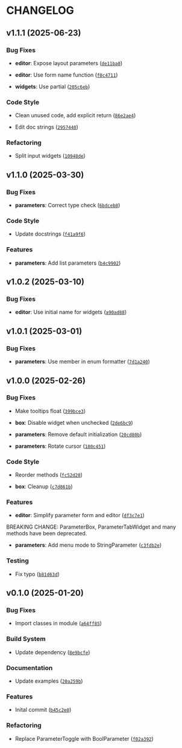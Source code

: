 # CHANGELOG


## v1.1.1 (2025-06-23)

### Bug Fixes

- **editor**: Expose layout parameters
  ([`de11ba0`](https://github.com/beatreichenbach/qt-parameters/commit/de11ba0d6ae2c1eab1fd729066c8bbf7b8f7960c))

- **editor**: Use form name function
  ([`f0c4711`](https://github.com/beatreichenbach/qt-parameters/commit/f0c47115ffbcc7e1b610a2d86f2cc4d2c5f83dfb))

- **widgets**: Use partial
  ([`205c6eb`](https://github.com/beatreichenbach/qt-parameters/commit/205c6eb0cb4d05a8b89d170aaf542251ef031380))

### Code Style

- Clean unused code, add explicit return
  ([`86e2ae4`](https://github.com/beatreichenbach/qt-parameters/commit/86e2ae490d8f6426ae811093a2d7ce93dea7196d))

- Edit doc strings
  ([`2957440`](https://github.com/beatreichenbach/qt-parameters/commit/2957440fd282ba84e743522b5d9261efc04f654f))

### Refactoring

- Split input widgets
  ([`10948de`](https://github.com/beatreichenbach/qt-parameters/commit/10948de64dc66af17f07ae9b5a8d99dd32cf8ded))


## v1.1.0 (2025-03-30)

### Bug Fixes

- **parameters**: Correct type check
  ([`6bdceb8`](https://github.com/beatreichenbach/qt-parameters/commit/6bdceb80dd5458d9ce53de60a520aed2e705a0e7))

### Code Style

- Update docstrings
  ([`f41a9f6`](https://github.com/beatreichenbach/qt-parameters/commit/f41a9f6d52be987abd5c05f9393088cec3db4fd8))

### Features

- **parameters**: Add list parameters
  ([`b4c9902`](https://github.com/beatreichenbach/qt-parameters/commit/b4c9902e2b18d8abd93650e06e41a898cf1a311b))


## v1.0.2 (2025-03-10)

### Bug Fixes

- **editor**: Use initial name for widgets
  ([`a90ad88`](https://github.com/beatreichenbach/qt-parameters/commit/a90ad88950c3a0b7b4a77eb7f8b0528bd4d025d9))


## v1.0.1 (2025-03-01)

### Bug Fixes

- **parameters**: Use member in enum formatter
  ([`7d1a240`](https://github.com/beatreichenbach/qt-parameters/commit/7d1a240ce2ee125de01af0024753595044f68599))


## v1.0.0 (2025-02-26)

### Bug Fixes

- Make tooltips float
  ([`399bce3`](https://github.com/beatreichenbach/qt-parameters/commit/399bce309d70937cf616848e05b7b66c5f2df351))

- **box**: Disable widget when unchecked
  ([`2de6bc9`](https://github.com/beatreichenbach/qt-parameters/commit/2de6bc935a26643ee85c094b7cd5fa458dad20f6))

- **parameters**: Remove default initialization
  ([`20cd80b`](https://github.com/beatreichenbach/qt-parameters/commit/20cd80b35d1508978f82df055870ab105c92b405))

- **parameters**: Rotate cursor
  ([`180c451`](https://github.com/beatreichenbach/qt-parameters/commit/180c451564606c72ae2d8beadc7ee5260deedd32))

### Code Style

- Reorder methods
  ([`fc52d20`](https://github.com/beatreichenbach/qt-parameters/commit/fc52d20bf7179404933f8536e9705bcc47174d76))

- **box**: Cleanup
  ([`c7d861b`](https://github.com/beatreichenbach/qt-parameters/commit/c7d861b4723fa04ee670cfbcd2a541d75469d934))

### Features

- **editor**: Simplify parameter form and editor
  ([`df3c7e1`](https://github.com/beatreichenbach/qt-parameters/commit/df3c7e1b30e16f7e34af2c7afa159e6d0766f0ce))

BREAKING CHANGE: ParameterBox, ParameterTabWidget and many methods have been deprecated.

- **parameters**: Add menu mode to StringParameter
  ([`c3fdb2e`](https://github.com/beatreichenbach/qt-parameters/commit/c3fdb2eeefc3eb9e435c69b6503458201cb1084d))

### Testing

- Fix typo
  ([`b81d63d`](https://github.com/beatreichenbach/qt-parameters/commit/b81d63dc53be242f55deda06a33a61e5294e3cdb))


## v0.1.0 (2025-01-20)

### Bug Fixes

- Import classes in module
  ([`a64ff85`](https://github.com/beatreichenbach/qt-parameters/commit/a64ff85abe2378fcbef99ede087df90ec6a7d9bb))

### Build System

- Update dependency
  ([`8e9bcfe`](https://github.com/beatreichenbach/qt-parameters/commit/8e9bcfefcfe69fdc82c3b8466d1683e70c0898a1))

### Documentation

- Update examples
  ([`20a259b`](https://github.com/beatreichenbach/qt-parameters/commit/20a259bbdf4b8e4473c164f038013478d10db92d))

### Features

- Inital commit
  ([`b45c2e0`](https://github.com/beatreichenbach/qt-parameters/commit/b45c2e0a38967de637815d8a59749ab24bd3f3e1))

### Refactoring

- Replace ParameterToggle with BoolParameter
  ([`f02a392`](https://github.com/beatreichenbach/qt-parameters/commit/f02a392d6d70c6bec19af687826db7a589605aa6))

